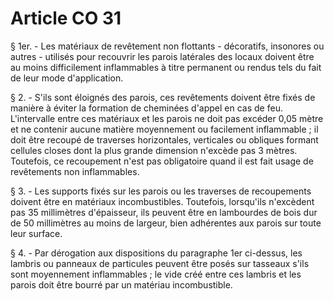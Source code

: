 # Article CO 31

§ 1er. - Les matériaux de revêtement non flottants - décoratifs, insonores ou autres - utilisés pour recouvrir les parois latérales des locaux doivent être au moins difficilement inflammables à titre permanent ou rendus tels du fait de leur mode d'application.

§ 2. - S'ils sont éloignés des parois, ces revêtements doivent être fixés de manière à éviter la formation de cheminées d'appel en cas de feu. L'intervalle entre ces matériaux et les parois ne doit pas excéder 0,05 mètre et ne contenir aucune matière moyennement ou facilement inflammable ; il doit être recoupé de traverses horizontales, verticales ou obliques formant cellules closes dont la plus grande dimension n'excède pas 3 mètres. Toutefois, ce recoupement n'est pas obligatoire quand il est fait usage de revêtements non inflammables.

§ 3. - Les supports fixés sur les parois ou les traverses de recoupements doivent être en matériaux incombustibles. Toutefois, lorsqu'ils n'excèdent pas 35 millimètres d'épaisseur, ils peuvent être en lambourdes de bois dur de 50 millimètres au moins de largeur, bien adhérentes aux parois sur toute leur surface.

§ 4. - Par dérogation aux dispositions du paragraphe 1er ci-dessus, les lambris ou panneaux de particules peuvent être posés sur tasseaux s'ils sont moyennement inflammables ; le vide créé entre ces lambris et les parois doit être bourré par un matériau incombustible.
